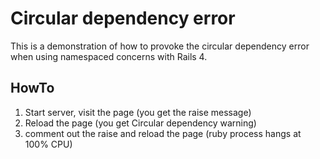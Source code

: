 # Circular dependency error

This is a demonstration of how to provoke the circular dependency error when using namespaced concerns
with Rails 4.

## HowTo

1. Start server, visit the page (you get the raise message)
2. Reload the page (you get Circular dependency warning)
3. comment out the raise and reload the page (ruby process hangs at 100% CPU)
